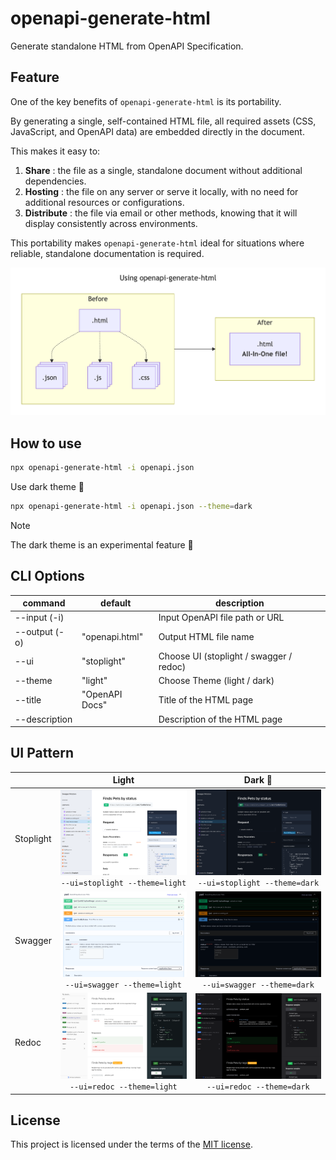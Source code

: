 # openapi-generate-html

Generate standalone HTML from OpenAPI Specification. 

## Feature

One of the key benefits of `openapi-generate-html` is its portability.

By generating a single, self-contained HTML file, all required assets (CSS, JavaScript, and OpenAPI data) are embedded directly in the document.

This makes it easy to:

1. **Share** : the file as a single, standalone document without additional dependencies.
2. **Hosting** : the file on any server or serve it locally, with no need for additional resources or configurations.
3. **Distribute** : the file via email or other methods, knowing that it will display consistently across environments.

This portability makes `openapi-generate-html` ideal for situations where reliable, standalone documentation is required.

![Using openapi-generate-html](docs/mermaid.png)

## How to use

```bash
npx openapi-generate-html -i openapi.json
```

Use dark theme 🌙

```bash
npx openapi-generate-html -i openapi.json --theme=dark
```

> [!NOTE]
> The dark theme is an experimental feature 🧪

## CLI Options

| command       | default        | description                             |
| ------------- | -------------- | --------------------------------------- |
| --input (-i)  |                | Input OpenAPI file path or URL          |
| --output (-o) | "openapi.html" | Output HTML file name                   |
| --ui          | "stoplight"    | Choose UI (stoplight / swagger / redoc) |
| --theme       | "light"        | Choose Theme (light / dark)             |
| --title       | "OpenAPI Docs" | Title of the HTML page                  |
| --description |                | Description of the HTML page            |

## UI Pattern

|           | Light                                                                       | Dark 🧪                                                                  |
| --------- | :-------------------------------------------------------------------------: | :----------------------------------------------------------------------: |
| Stoplight | ![Stoplight Light](docs/stoplight_light.png) `--ui=stoplight --theme=light` | ![Stoplight Dark](docs/stoplight_dark.png) `--ui=stoplight --theme=dark` |
| Swagger   | ![Swagger Light](docs/swagger_light.png) `--ui=swagger --theme=light`       | ![Swagger Dark](docs/swagger_dark.png) `--ui=swagger --theme=dark`       |
| Redoc     | ![Redoc Light](docs/redoc_light.png) `--ui=redoc --theme=light`             | ![Redoc Dark](docs/redoc_dark.png) `--ui=redoc --theme=dark`             |

## License

This project is licensed under the terms of the [MIT license](./LICENSE).
